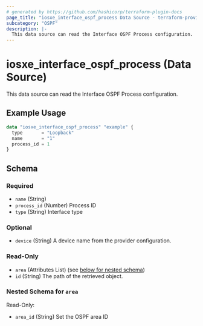 ```yaml
---
# generated by https://github.com/hashicorp/terraform-plugin-docs
page_title: "iosxe_interface_ospf_process Data Source - terraform-provider-iosxe"
subcategory: "OSPF"
description: |-
  This data source can read the Interface OSPF Process configuration.
---
```


# iosxe_interface_ospf_process (Data Source)

This data source can read the Interface OSPF Process configuration.

## Example Usage

```terraform
data "iosxe_interface_ospf_process" "example" {
  type       = "Loopback"
  name       = "1"
  process_id = 1
}
```

<!-- schema generated by tfplugindocs -->
## Schema

### Required

- `name` (String)
- `process_id` (Number) Process ID
- `type` (String) Interface type

### Optional

- `device` (String) A device name from the provider configuration.

### Read-Only

- `area` (Attributes List) (see [below for nested schema](#nestedatt--area))
- `id` (String) The path of the retrieved object.

<a id="nestedatt--area"></a>
### Nested Schema for `area`

Read-Only:

- `area_id` (String) Set the OSPF area ID
